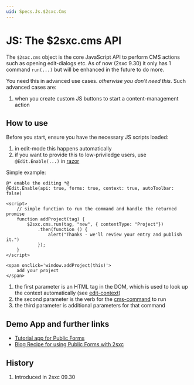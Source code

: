 ```yaml
---
uid: Specs.Js.$2sxc.Cms
---
```

# JS: The $2sxc.cms API


The `$2sxc.cms` object is the core JavaScript API to perform CMS actions such as opening edit-dialogs etc. As of now (2sxc 9.30) it only has 1 command `run(...)` but will be enhanced in the future to do more.

You need this in advanced use cases. _otherwise you don't need this_. Such advanced cases are:

1. when you create custom JS buttons to start a content-management action

## How to use

Before you start, ensure you have the necessary JS scripts loaded:

1. in edit-mode this happens automatically
2. if you want to provide this to low-priviledge users, use `@Edit.Enable(...)` in [razor](xref:NetCode.Razor.Edit.Enable)

Simple example:

```razor
@* enable the editing *@
@Edit.Enable(api: true, forms: true, context: true, autoToolbar: false)

<script>
    // simple function to run the command and handle the returned promise
    function addProject(tag) {
        $2sxc.cms.run(tag, "new", { contentType: "Project"})
            .then(function () {
                alert("Thanks - we'll review your entry and publish it.")
            });
    }
</script>

<span onclick='window.addProject(this)'>
    add your project
</span>

```

1. the first parameter is an HTML tag in the DOM, which is used to look up the context automatically (see [edit-context](xref:Specs.Cms.EditContext))
1. the second parameter is the verb for the [cms-command](xref:Specs.Js.Commands) to run
1. the third parameter is additional parameters for that command


## Demo App and further links

* [Tutorial app for Public Forms](https://2sxc.org/en/apps/app/tutorial-public-forms-with-2sxc-9-30)
* [Blog Recipe for using Public Forms with 2sxc](https://2sxc.org/en/blog/post/recipe-create-public-forms-with-2sxc)


## History

1. Introduced in 2sxc 09.30
